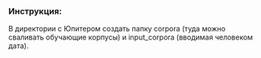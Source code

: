 ### Инструкция:
В директории с Юпитером создать папку corpora (туда можно сваливать обучающие корпусы) и input_corpora (вводимая человеком дата).
